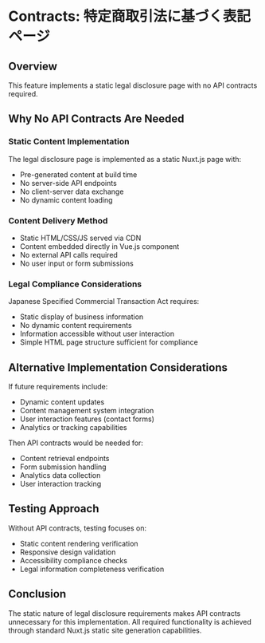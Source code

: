 # Contracts: 特定商取引法に基づく表記ページ

## Overview
This feature implements a static legal disclosure page with no API contracts required.

## Why No API Contracts Are Needed

### Static Content Implementation
The legal disclosure page is implemented as a static Nuxt.js page with:
- Pre-generated content at build time
- No server-side API endpoints
- No client-server data exchange
- No dynamic content loading

### Content Delivery Method
- Static HTML/CSS/JS served via CDN
- Content embedded directly in Vue.js component
- No external API calls required
- No user input or form submissions

### Legal Compliance Considerations
Japanese Specified Commercial Transaction Act requires:
- Static display of business information
- No dynamic content requirements
- Information accessible without user interaction
- Simple HTML page structure sufficient for compliance

## Alternative Implementation Considerations

If future requirements include:
- Dynamic content updates
- Content management system integration
- User interaction features (contact forms)
- Analytics or tracking capabilities

Then API contracts would be needed for:
- Content retrieval endpoints
- Form submission handling
- Analytics data collection
- User interaction tracking

## Testing Approach

Without API contracts, testing focuses on:
- Static content rendering verification
- Responsive design validation
- Accessibility compliance checks
- Legal information completeness verification

## Conclusion

The static nature of legal disclosure requirements makes API contracts unnecessary for this implementation. All required functionality is achieved through standard Nuxt.js static site generation capabilities.